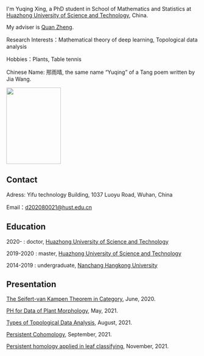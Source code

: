 
I'm Yuqing Xing, a PhD student in School of Mathematics and Statistics at [Huazhong University of Science and Technology](http://english.hust.edu.cn/), China.

My adviser is [Quan Zheng](https://baike.baidu.com/item/%E9%83%91%E6%9D%83/2288675). 

Research Interests：Mathematical theory of deep learning, Topological data analysis

Hobbies：Plants, Table tennis

Chinese Name: 邢雨晴, the same name “Yuqing” of a Tang poem written by Jia Wang.

<img src="https://github.com/yuqing-xing/yuqing/blob/gh-pages/personal%20photo.jpg" width="143" height="200" alt=""/><br/>


## Contact
Adress: Yifu technology Building, 1037 Luoyu Road, Wuhan, China

Email：d202080021@hust.edu.cn

## Education

2020-     : doctor, [Huazhong University of Science and Technology](http://english.hust.edu.cn/)

2019-2020 : master, [Huazhong University of Science and Technology](http://english.hust.edu.cn/)

2014-2019 : undergraduate, [Nanchang Hangkong University](https://www.nchu.edu.cn/en)

## Presentation
[The Seifert-van Kampen Theorem in Category](https://github.com/yubaba123/yuqing.github.io/blob/gh-pages/The%20Seifert-van%20Kampen%20Theorem%20in%20Category.pdf), June, 2020.

[PH for Data of Plant Morphology](https://github.com/yubaba123/yuqing.github.io/blob/gh-pages/Persistent%20Homology%20for%20Data%20of%20Plant%20Morphology.pdf), May, 2021.

[Types of Topological Data Analysis](https://github.com/yubaba123/yuqing/blob/gh-pages/Types%20of%20Topology%20Data%20Analysis.pdf), August, 2021.

[Persistent Cohomology](https://github.com/yubaba123/yuqing/blob/gh-pages/Persistent%20Cohomology.pdf.pdf), September, 2021.

[Persistent homology applied in leaf classifying](https://github.com/yubaba123/yuqing/blob/gh-pages/Persistent%20homology%20applied%20in%20leaf%20classifying.pdf), November, 2021.
